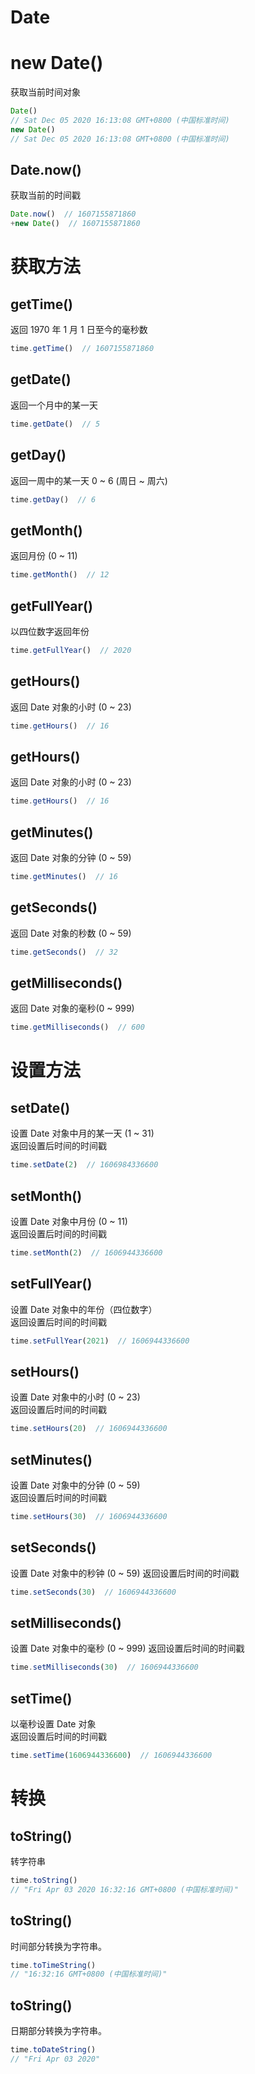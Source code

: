 # Date

# new Date()
获取当前时间对象  
```js
Date()
// Sat Dec 05 2020 16:13:08 GMT+0800 (中国标准时间)
new Date()
// Sat Dec 05 2020 16:13:08 GMT+0800 (中国标准时间)
```

## Date.now()
获取当前的时间戳  
```js
Date.now()  // 1607155871860
+new Date()  // 1607155871860
```

# 获取方法
## getTime()
返回 1970 年 1 月 1 日至今的毫秒数  
```js
time.getTime()  // 1607155871860
```

## getDate()
返回一个月中的某一天  
```js
time.getDate()  // 5
```

## getDay()
返回一周中的某一天 0 ~ 6 (周日 ~ 周六)  
```js
time.getDay()  // 6
```

## getMonth()
返回月份 (0 ~ 11)
```js
time.getMonth()  // 12
```

## getFullYear()
以四位数字返回年份  
```js
time.getFullYear()  // 2020
```

## getHours()
返回 Date 对象的小时 (0 ~ 23)  
```js
time.getHours()  // 16
```

## getHours()
返回 Date 对象的小时 (0 ~ 23)  
```js
time.getHours()  // 16
```

## getMinutes()
返回 Date 对象的分钟 (0 ~ 59)
```js
time.getMinutes()  // 16
```

## getSeconds()
返回 Date 对象的秒数 (0 ~ 59)  
```js
time.getSeconds()  // 32
```

## getMilliseconds()
返回 Date 对象的毫秒(0 ~ 999)  
```js
time.getMilliseconds()  // 600
```

# 设置方法
## setDate()
设置 Date 对象中月的某一天 (1 ~ 31)  
返回设置后时间的时间戳  
```js
time.setDate(2)  // 1606984336600
```

## setMonth()
设置 Date 对象中月份 (0 ~ 11)  
返回设置后时间的时间戳  
```js
time.setMonth(2)  // 1606944336600
```

## setFullYear()
设置 Date 对象中的年份（四位数字）  
返回设置后时间的时间戳  
```js
time.setFullYear(2021)  // 1606944336600
```

## setHours()
设置 Date 对象中的小时 (0 ~ 23)  
返回设置后时间的时间戳  
```js
time.setHours(20)  // 1606944336600
```

## setMinutes()
设置 Date 对象中的分钟 (0 ~ 59)  
返回设置后时间的时间戳  
```js
time.setHours(30)  // 1606944336600
```

## setSeconds()
设置 Date 对象中的秒钟 (0 ~ 59)
返回设置后时间的时间戳  
```js
time.setSeconds(30)  // 1606944336600
```

## setMilliseconds()
设置 Date 对象中的毫秒 (0 ~ 999)
返回设置后时间的时间戳  
```js
time.setMilliseconds(30)  // 1606944336600
```

## setTime()
以毫秒设置 Date 对象  
返回设置后时间的时间戳  
```js
time.setTime(1606944336600)  // 1606944336600
```

# 转换
## toString()
转字符串
```js
time.toString()
// "Fri Apr 03 2020 16:32:16 GMT+0800 (中国标准时间)"
```

## toString()
时间部分转换为字符串。
```js
time.toTimeString()
// "16:32:16 GMT+0800 (中国标准时间)"
```

## toString()
日期部分转换为字符串。
```js
time.toDateString()
// "Fri Apr 03 2020"
```